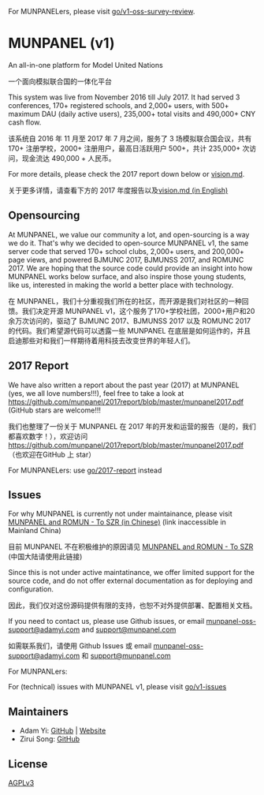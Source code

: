 For MUNPANELers, please visit [go/v1-oss-survey-review](https://go.corp.munpanel.com/v1-oss-survey-review).

# MUNPANEL (v1)

An all-in-one platform for Model United Nations

一个面向模拟联合国的一体化平台

This system was live from November 2016 till July 2017. It had served 3 conferences, 170+ registered schools, and 2,000+ users, with 500+ maximum DAU (daily active users), 235,000+ total visits and 490,000+ CNY cash flow.

该系统自 2016 年 11 月至 2017 年 7 月之间，服务了 3 场模拟联合国会议，共有 170+ 注册学校，2000+ 注册用户，最高日活跃用户 500+，共计 235,000+ 次访问，现金流达 490,000 + 人民币。

For more details, please check the 2017 report down below or [vision.md](vision.md).

关于更多详情，请查看下方的 2017 年度报告以及[vision.md (in English)](vision.md)

## Opensourcing

At MUNPANEL, we value our community a lot, and open-sourcing is a way we do it. That's why we decided to open-source MUNPANEL v1, the same server code that served 170+ school clubs, 2,000+ users, and 200,000+ page views, and powered BJMUNC 2017, BJMUNSS 2017, and ROMUNC 2017. We are hoping that the source code could provide an insight into how MUNPANEL works below surface, and also inspire those young students, like us, interested in making the world a better place with technology.

在 MUNPANEL，我们十分重视我们所在的社区，而开源是我们对社区的一种回馈。我们决定开源 MUNPANEL v1，这个服务了170+学校社团，2000+用户和20余万次访问的，驱动了 BJMUNC 2017、BJMUNSS 2017 以及 ROMUNC 2017 的代码。我们希望源代码可以透露一些 MUNPANEL 在底层是如何运作的，并且启迪那些对和我们一样期待着用科技去改变世界的年轻人们。

## 2017 Report

We have also written a report about the past year (2017) at MUNPANEL (yes, we all love numbers!!!), feel free to take a look at https://github.com/munpanel/2017report/blob/master/munpanel2017.pdf (GitHub stars are welcome!!!

我们也整理了一份关于 MUNPANEL 在 2017 年的开发和运营的报告（是的，我们都喜欢数字！），欢迎访问 https://github.com/munpanel/2017report/blob/master/munpanel2017.pdf （也欢迎在GitHub 上 star）

For MUNPANELers: use [go/2017-report](https://go.corp.munpanel.com/2017-report) instead

## Issues

For why MUNPANEL is currently not under maintainance, please visit [MUNPANEL and ROMUN - To SZR (in Chinese)](https://docs.google.com/document/d/1AVrHc3mKUdNqbtbwcsT1UsqGHOYaHSUyFr_J7X81nus/edit) (link inaccessible in Mainland China)

目前 MUNPANEL 不在积极维护的原因请见 [MUNPANEL and ROMUN - To SZR](https://form.chinagdg.org/document/d/1AVrHc3mKUdNqbtbwcsT1UsqGHOYaHSUyFr_J7X81nus/edit?hl=zh_cn) (中国大陆请使用此链接)

Since this is not under active maintatinance, we offer limited support for the source code, and do not offer external documentation as for deploying and configuration.

因此，我们仅对这份源码提供有限的支持，也恕不对外提供部署、配置相关文档。

If you need to contact us, please use Github issues, or email munpanel-oss-support@adamyi.com and support@munpanel.com

如需联系我们，请使用 Github Issues 或 email munpanel-oss-support@adamyi.com 和 support@munpanel.com

For MUNPANLers:

For (technical) issues with MUNPANEL v1, please visit [go/v1-issues](https://go.corp.munpanel.com/v1-issues)

## Maintainers

* Adam Yi: [GitHub](https://github.com/adamyi) | [Website](https://www.adamyi.com)
* Zirui Song: [GitHub](https://github.com/CRH380B-6216L)

## License
[AGPLv3](LICENSE)
